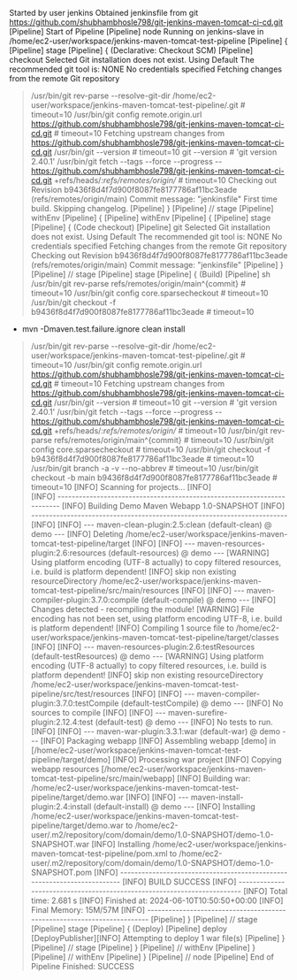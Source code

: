 Started by user jenkins
Obtained jenkinsfile from git https://github.com/shubhambhosle798/git-jenkins-maven-tomcat-ci-cd.git
[Pipeline] Start of Pipeline
[Pipeline] node
Running on jenkins-slave in /home/ec2-user/workspace/jenkins-maven-tomcat-test-pipeline
[Pipeline] {
[Pipeline] stage
[Pipeline] { (Declarative: Checkout SCM)
[Pipeline] checkout
Selected Git installation does not exist. Using Default
The recommended git tool is: NONE
No credentials specified
Fetching changes from the remote Git repository
 > /usr/bin/git rev-parse --resolve-git-dir /home/ec2-user/workspace/jenkins-maven-tomcat-test-pipeline/.git # timeout=10
 > /usr/bin/git config remote.origin.url https://github.com/shubhambhosle798/git-jenkins-maven-tomcat-ci-cd.git # timeout=10
Fetching upstream changes from https://github.com/shubhambhosle798/git-jenkins-maven-tomcat-ci-cd.git
 > /usr/bin/git --version # timeout=10
 > git --version # 'git version 2.40.1'
 > /usr/bin/git fetch --tags --force --progress -- https://github.com/shubhambhosle798/git-jenkins-maven-tomcat-ci-cd.git +refs/heads/*:refs/remotes/origin/* # timeout=10
Checking out Revision b9436f8d4f7d900f8087fe8177786af11bc3eade (refs/remotes/origin/main)
Commit message: "jenkinsfile"
First time build. Skipping changelog.
[Pipeline] }
[Pipeline] // stage
[Pipeline] withEnv
[Pipeline] {
[Pipeline] withEnv
[Pipeline] {
[Pipeline] stage
[Pipeline] { (Code checkout)
[Pipeline] git
Selected Git installation does not exist. Using Default
The recommended git tool is: NONE
No credentials specified
Fetching changes from the remote Git repository
Checking out Revision b9436f8d4f7d900f8087fe8177786af11bc3eade (refs/remotes/origin/main)
Commit message: "jenkinsfile"
[Pipeline] }
[Pipeline] // stage
[Pipeline] stage
[Pipeline] { (Build)
[Pipeline] sh
 > /usr/bin/git rev-parse refs/remotes/origin/main^{commit} # timeout=10
 > /usr/bin/git config core.sparsecheckout # timeout=10
 > /usr/bin/git checkout -f b9436f8d4f7d900f8087fe8177786af11bc3eade # timeout=10
+ mvn -Dmaven.test.failure.ignore clean install
 > /usr/bin/git rev-parse --resolve-git-dir /home/ec2-user/workspace/jenkins-maven-tomcat-test-pipeline/.git # timeout=10
 > /usr/bin/git config remote.origin.url https://github.com/shubhambhosle798/git-jenkins-maven-tomcat-ci-cd.git # timeout=10
Fetching upstream changes from https://github.com/shubhambhosle798/git-jenkins-maven-tomcat-ci-cd.git
 > /usr/bin/git --version # timeout=10
 > git --version # 'git version 2.40.1'
 > /usr/bin/git fetch --tags --force --progress -- https://github.com/shubhambhosle798/git-jenkins-maven-tomcat-ci-cd.git +refs/heads/*:refs/remotes/origin/* # timeout=10
 > /usr/bin/git rev-parse refs/remotes/origin/main^{commit} # timeout=10
 > /usr/bin/git config core.sparsecheckout # timeout=10
 > /usr/bin/git checkout -f b9436f8d4f7d900f8087fe8177786af11bc3eade # timeout=10
 > /usr/bin/git branch -a -v --no-abbrev # timeout=10
 > /usr/bin/git checkout -b main b9436f8d4f7d900f8087fe8177786af11bc3eade # timeout=10
[INFO] Scanning for projects...
[INFO]                                                                         
[INFO] ------------------------------------------------------------------------
[INFO] Building Demo Maven Webapp 1.0-SNAPSHOT
[INFO] ------------------------------------------------------------------------
[INFO] 
[INFO] --- maven-clean-plugin:2.5:clean (default-clean) @ demo ---
[INFO] Deleting /home/ec2-user/workspace/jenkins-maven-tomcat-test-pipeline/target
[INFO] 
[INFO] --- maven-resources-plugin:2.6:resources (default-resources) @ demo ---
[WARNING] Using platform encoding (UTF-8 actually) to copy filtered resources, i.e. build is platform dependent!
[INFO] skip non existing resourceDirectory /home/ec2-user/workspace/jenkins-maven-tomcat-test-pipeline/src/main/resources
[INFO] 
[INFO] --- maven-compiler-plugin:3.7.0:compile (default-compile) @ demo ---
[INFO] Changes detected - recompiling the module!
[WARNING] File encoding has not been set, using platform encoding UTF-8, i.e. build is platform dependent!
[INFO] Compiling 1 source file to /home/ec2-user/workspace/jenkins-maven-tomcat-test-pipeline/target/classes
[INFO] 
[INFO] --- maven-resources-plugin:2.6:testResources (default-testResources) @ demo ---
[WARNING] Using platform encoding (UTF-8 actually) to copy filtered resources, i.e. build is platform dependent!
[INFO] skip non existing resourceDirectory /home/ec2-user/workspace/jenkins-maven-tomcat-test-pipeline/src/test/resources
[INFO] 
[INFO] --- maven-compiler-plugin:3.7.0:testCompile (default-testCompile) @ demo ---
[INFO] No sources to compile
[INFO] 
[INFO] --- maven-surefire-plugin:2.12.4:test (default-test) @ demo ---
[INFO] No tests to run.
[INFO] 
[INFO] --- maven-war-plugin:3.3.1:war (default-war) @ demo ---
[INFO] Packaging webapp
[INFO] Assembling webapp [demo] in [/home/ec2-user/workspace/jenkins-maven-tomcat-test-pipeline/target/demo]
[INFO] Processing war project
[INFO] Copying webapp resources [/home/ec2-user/workspace/jenkins-maven-tomcat-test-pipeline/src/main/webapp]
[INFO] Building war: /home/ec2-user/workspace/jenkins-maven-tomcat-test-pipeline/target/demo.war
[INFO] 
[INFO] --- maven-install-plugin:2.4:install (default-install) @ demo ---
[INFO] Installing /home/ec2-user/workspace/jenkins-maven-tomcat-test-pipeline/target/demo.war to /home/ec2-user/.m2/repository/com/domain/demo/1.0-SNAPSHOT/demo-1.0-SNAPSHOT.war
[INFO] Installing /home/ec2-user/workspace/jenkins-maven-tomcat-test-pipeline/pom.xml to /home/ec2-user/.m2/repository/com/domain/demo/1.0-SNAPSHOT/demo-1.0-SNAPSHOT.pom
[INFO] ------------------------------------------------------------------------
[INFO] BUILD SUCCESS
[INFO] ------------------------------------------------------------------------
[INFO] Total time: 2.681 s
[INFO] Finished at: 2024-06-10T10:50:50+00:00
[INFO] Final Memory: 15M/57M
[INFO] ------------------------------------------------------------------------
[Pipeline] }
[Pipeline] // stage
[Pipeline] stage
[Pipeline] { (Deploy)
[Pipeline] deploy
[DeployPublisher][INFO] Attempting to deploy 1 war file(s)
[Pipeline] }
[Pipeline] // stage
[Pipeline] }
[Pipeline] // withEnv
[Pipeline] }
[Pipeline] // withEnv
[Pipeline] }
[Pipeline] // node
[Pipeline] End of Pipeline
Finished: SUCCESS